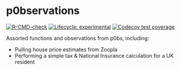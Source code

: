 # p0bservations

<!-- badges: start -->
[![R-CMD-check](https://github.com/p0bs/p0bservations/workflows/R-CMD-check/badge.svg)](https://github.com/p0bs/p0bservations/actions)
[![Lifecycle: experimental](https://img.shields.io/badge/lifecycle-experimental-orange.svg)](https://lifecycle.r-lib.org/articles/stages.html)
[![Codecov test coverage](https://codecov.io/gh/p0bs/p0bservations/branch/main/graph/badge.svg)](https://codecov.io/gh/p0bs/p0bservations?branch=main)
<!-- badges: end -->

Assorted functions and observations from p0bs, including:

-   Pulling house price estimates from Zoopla
-   Performing a simple tax & National Insurance calculation for a UK resident

